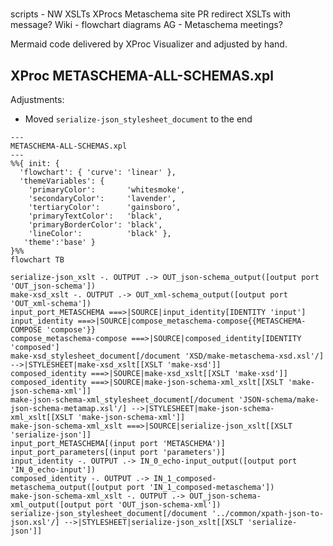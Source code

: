 # 

scripts - NW
XSLTs
XProcs
Metaschema site PR
  redirect XSLTs with message?
Wiki - flowchart diagrams
AG - Metaschema meetings?

Mermaid code delivered by XProc Visualizer and adjusted by hand.


## XProc METASCHEMA-ALL-SCHEMAS.xpl

Adjustments:
- Moved `serialize-json_stylesheet_document` to the end


```mermaid
---
METASCHEMA-ALL-SCHEMAS.xpl
---
%%{ init: {
  'flowchart': { 'curve': 'linear' },
  'themeVariables': {
    'primaryColor':       'whitesmoke',
    'secondaryColor':     'lavender',
    'tertiaryColor':      'gainsboro',
    'primaryTextColor':   'black',
    'primaryBorderColor': 'black',
    'lineColor':          'black' },
   'theme':'base' }
}%%
flowchart TB

serialize-json_xslt -. OUTPUT .-> OUT_json-schema_output([output port 'OUT_json-schema'])
make-xsd_xslt -. OUTPUT .-> OUT_xml-schema_output([output port 'OUT_xml-schema'])
input_port_METASCHEMA ===>|SOURCE|input_identity[IDENTITY 'input']
input_identity ===>|SOURCE|compose_metaschema-compose{{METASCHEMA-COMPOSE 'compose'}}
compose_metaschema-compose ===>|SOURCE|composed_identity[IDENTITY 'composed']
make-xsd_stylesheet_document[/document 'XSD/make-metaschema-xsd.xsl'/] -->|STYLESHEET|make-xsd_xslt[[XSLT 'make-xsd']]
composed_identity ===>|SOURCE|make-xsd_xslt[[XSLT 'make-xsd']]
composed_identity ===>|SOURCE|make-json-schema-xml_xslt[[XSLT 'make-json-schema-xml']]
make-json-schema-xml_stylesheet_document[/document 'JSON-schema/make-json-schema-metamap.xsl'/] -->|STYLESHEET|make-json-schema-xml_xslt[[XSLT 'make-json-schema-xml']]
make-json-schema-xml_xslt ===>|SOURCE|serialize-json_xslt[[XSLT 'serialize-json']]
input_port_METASCHEMA[(input port 'METASCHEMA')]
input_port_parameters[(input port 'parameters')]
input_identity -. OUTPUT .-> IN_0_echo-input_output([output port 'IN_0_echo-input'])
composed_identity -. OUTPUT .-> IN_1_composed-metaschema_output([output port 'IN_1_composed-metaschema'])
make-json-schema-xml_xslt -. OUTPUT .-> OUT_json-schema-xml_output([output port 'OUT_json-schema-xml'])
serialize-json_stylesheet_document[/document '../common/xpath-json-to-json.xsl'/] -->|STYLESHEET|serialize-json_xslt[[XSLT 'serialize-json']]
```


